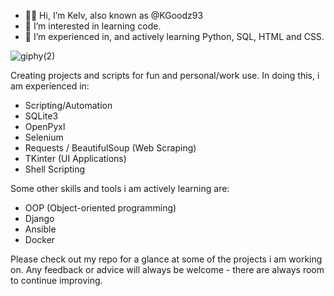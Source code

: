 - 👋🏾 Hi, I’m Kelv, also known as @KGoodz93
- 👀 I’m interested in learning code.
- 🌱 I’m experienced in, and actively learning Python, SQL, HTML and CSS.

![giphy(2)](https://user-images.githubusercontent.com/82043281/172653372-f3cb768f-ea68-40c0-96ab-4ad743a903de.gif)

Creating projects and scripts for fun and personal/work use. In doing this, i am experienced in:

- Scripting/Automation
- SQLite3
- OpenPyxl
- Selenium
- Requests / BeautifulSoup (Web Scraping)
- TKinter (UI Applications)
- Shell Scripting

Some other skills and tools i am actively learning are:

- OOP (Object-oriented programming)
- Django
- Ansible
- Docker

Please check out my repo for a glance at some of the projects i am working on. Any feedback or advice will always be welcome - there are always room to continue improving.

<!---
KGoodz93/KGoodz93 is a ✨ special ✨ repository because its `README.md` (this file) appears on your GitHub profile.
You can click the Preview link to take a look at your changes.
--->
